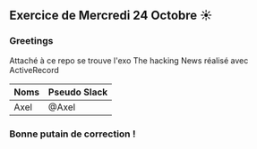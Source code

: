 ## Exercice de Mercredi 24 Octobre :sunny:
### Greetings

<p>Attaché à ce repo se trouve l'exo The hacking News réalisé avec ActiveRecord</strong></p>

Noms | Pseudo Slack
------------ | -------------
Axel | @Axel

### Bonne putain de correction !
